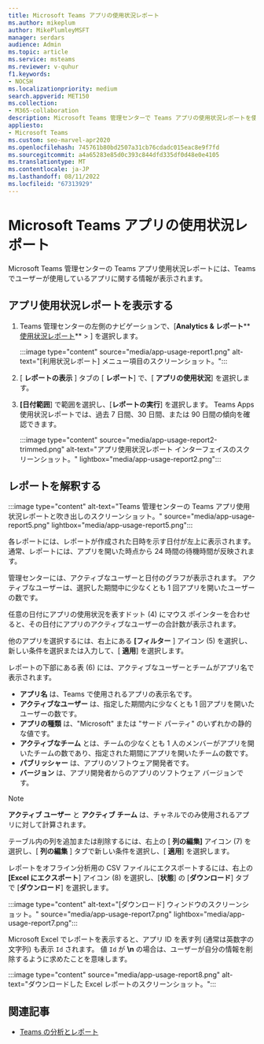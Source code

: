 ```yaml
---
title: Microsoft Teams アプリの使用状況レポート
ms.author: mikeplum
author: MikePlumleyMSFT
manager: serdars
audience: Admin
ms.topic: article
ms.service: msteams
ms.reviewer: v-quhur
f1.keywords:
- NOCSH
ms.localizationpriority: medium
search.appverid: MET150
ms.collection:
- M365-collaboration
description: Microsoft Teams 管理センターで Teams アプリの使用状況レポートを使用する方法について説明します。
appliesto:
- Microsoft Teams
ms.custom: seo-marvel-apr2020
ms.openlocfilehash: 745761b80bd2507a31cb76cdadc015eac8e9f7fd
ms.sourcegitcommit: a4a65283e85d0c393c844dfd335df0d48e0e4105
ms.translationtype: MT
ms.contentlocale: ja-JP
ms.lasthandoff: 08/11/2022
ms.locfileid: "67313929"
---
```

# <a name="microsoft-teams-app-usage-report"></a>Microsoft Teams アプリの使用状況レポート

Microsoft Teams 管理センターの Teams アプリ使用状況レポートには、Teams でユーザーが使用しているアプリに関する情報が表示されます。  

## <a name="view-the-app-usage-report"></a>アプリ使用状況レポートを表示する

1. Teams 管理センターの左側のナビゲーションで、[**Analytics & レポート****[使用状況レポート](https://admin.teams.microsoft.com/analytics/reports)** > ] を選択します。

   :::image type="content" source="media/app-usage-report1.png" alt-text="[利用状況レポート] メニュー項目のスクリーンショット。":::

1. [ **レポートの表示** ] タブの [ **レポート**] で、[ **アプリの使用状況**] を選択します。

1. **[日付範囲**] で範囲を選択し、[**レポートの実行**] を選択します。 Teams Apps 使用状況レポートでは、過去 7 日間、30 日間、または 90 日間の傾向を確認できます。

   :::image type="content" source="media/app-usage-report2-trimmed.png" alt-text="アプリ使用状況レポート インターフェイスのスクリーンショット。" lightbox="media/app-usage-report2.png":::

## <a name="interpret-the-report"></a>レポートを解釈する

:::image type="content" alt-text="Teams 管理センターの Teams アプリ使用状況レポートと吹き出しのスクリーンショット。" source="media/app-usage-report5.png" lightbox="media/app-usage-report5.png":::

各レポートには、レポートが作成された日時を示す日付が左上に表示されます。 通常、レポートには、アプリを開いた時点から 24 時間の待機時間が反映されます。

管理センターには、アクティブなユーザーと日付のグラフが表示されます。 アクティブなユーザーは、選択した期間中に少なくとも 1 回アプリを開いたユーザーの数です。

任意の日付にアプリの使用状況を表すドット (4) にマウス ポインターを合わせると、その日付にアプリのアクティブなユーザーの合計数が表示されます。

他のアプリを選択するには、右上にある **[フィルター** ] アイコン (5) を選択し、新しい条件を選択または入力して、[ **適用**] を選択します。

レポートの下部にある表 (6) には、アクティブなユーザーとチームがアプリ名で表示されます。

   - **アプリ名** は、Teams で使用されるアプリの表示名です。
   - **アクティブなユーザー** は、指定した期間内に少なくとも 1 回アプリを開いたユーザーの数です。
   - **アプリの種類** は、"Microsoft" または "サード パーティ" のいずれかの静的な値です。
   - **アクティブなチーム** とは、チームの少なくとも 1 人のメンバーがアプリを開いたチームの数であり、指定された期間にアプリを開いたチームの数です。
   - **パブリッシャー** は、アプリのソフトウェア開発者です。
   - **バージョン** は、アプリ開発者からのアプリのソフトウェア バージョンです。

   > [!NOTE]
   > **アクティブ ユーザー** と **アクティブ チーム** は、チャネルでのみ使用されるアプリに対して計算されます。

テーブル内の列を追加または削除するには、右上の [ **列の編集]** アイコン (7) を選択し、[ **列の編集** ] タブで新しい条件を選択し、[ **適用**] を選択します。

レポートをオフライン分析用の CSV ファイルにエクスポートするには、右上の **[Excel にエクスポート**] アイコン (8) を選択し、[**状態**] の [**ダウンロード**] タブで [**ダウンロード**] を選択します。

   :::image type="content" alt-text="[ダウンロード] ウィンドウのスクリーンショット。" source="media/app-usage-report7.png" lightbox="media/app-usage-report7.png":::

Microsoft Excel でレポートを表示すると、アプリ ID を表す列 (通常は英数字の文字列) も表示 `Id` されます。 値 `Id` が **\n** の場合は、ユーザーが自分の情報を削除するように求めたことを意味します。

   :::image type="content" source="media/app-usage-report8.png" alt-text="ダウンロードした Excel レポートのスクリーンショット。":::

## <a name="related-articles"></a>関連記事

- [Teams の分析とレポート](teams-reporting-reference.md)
